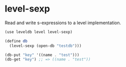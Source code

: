 # level-sexp

Read and write s-expressions to a level implementation.

```scheme
(use leveldb level level-sexp)

(define db
  (level-sexp (open-db "testdb")))

(db-put "key" '((name . "test")))
(db-get "key") ;; => ((name . "test"))
```
